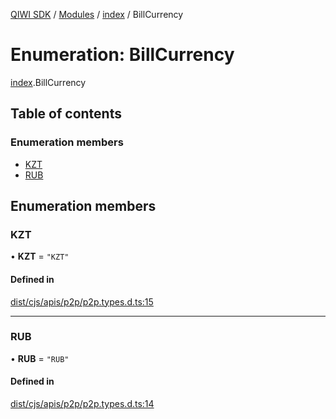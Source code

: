 [QIWI SDK](../README.md) / [Modules](../modules.md) / [index](../modules/index.md) / BillCurrency

# Enumeration: BillCurrency

[index](../modules/index.md).BillCurrency

## Table of contents

### Enumeration members

- [KZT](index.BillCurrency.md#kzt)
- [RUB](index.BillCurrency.md#rub)

## Enumeration members

### KZT

• **KZT** = `"KZT"`

#### Defined in

[dist/cjs/apis/p2p/p2p.types.d.ts:15](https://github.com/AlexXanderGrib/node-qiwi-sdk/blob/59c6cc6/dist/cjs/apis/p2p/p2p.types.d.ts#L15)

___

### RUB

• **RUB** = `"RUB"`

#### Defined in

[dist/cjs/apis/p2p/p2p.types.d.ts:14](https://github.com/AlexXanderGrib/node-qiwi-sdk/blob/59c6cc6/dist/cjs/apis/p2p/p2p.types.d.ts#L14)
